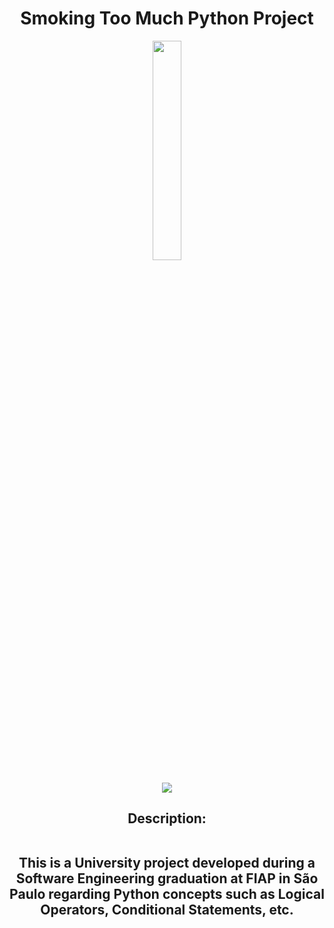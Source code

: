<h1 align="center"> Smoking Too Much Python Project </h1>

<p align="center">
  <img width="30%" height="30%" src="https://github.com/ArthurTakamori/smoking_too_much_py/assets/105083966/5f8b1cc0-d373-4b7e-8ca9-a55c6c738f70")
"">
<br><br>
  <img src="https://img.shields.io/badge/status-finished-blue">
</p>
<h2 align="center"> Description:
  <br><br>
  <p> This is a University project developed during a Software Engineering graduation at FIAP in São Paulo regarding Python concepts such as Logical Operators, Conditional Statements, etc.</p>
</h2>
<br>
